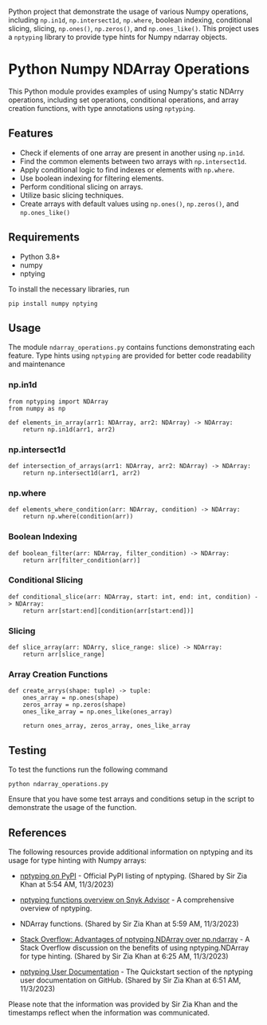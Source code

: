Python project that demonstrate the usage of various Numpy operations, including `np.in1d`, `np.intersect1d`, `np.where`, boolean indexing, conditional slicing, slicing, `np.ones()`, `np.zeros()`, and `np.ones_like()`. This project uses a `nptyping` library to provide type hints for Numpy ndarray objects.

# Python Numpy NDArray Operations

This Python module provides examples of using Numpy's static NDArry operations, including set operations, conditional operations, and array creation functions, with type annotations using `nptyping`.

## Features

* Check if elements of one array are present in another using `np.in1d`.
* Find the common elements between two arrays with `np.intersect1d`.
* Apply conditional logic to find indexes or elements with `np.where`.
* Use boolean indexing for filtering elements.
* Perform conditional slicing on arrays.
* Utilize basic slicing techniques.
* Create arrays with default values using `np.ones()`, `np.zeros()`, and `np.ones_like()`

## Requirements

* Python 3.8+
* numpy
* nptying

To install the necessary libraries, run

```
pip install numpy nptying
```

## Usage

The module `ndarray_operations.py` contains functions demonstrating each feature. Type hints using `nptyping` are provided for better code readability and maintenance

### np.in1d

```
from nptyping import NDArray
from numpy as np

def elements_in_array(arr1: NDArray, arr2: NDArray) -> NDArray:
    return np.in1d(arr1, arr2)
```

### np.intersect1d

```
def intersection_of_arrays(arr1: NDArray, arr2: NDArray) -> NDArray:
    return np.intersect1d(arr1, arr2)
```

### np.where

```
def elements_where_condition(arr: NDArray, condition) -> NDArray:
    return np.where(condition(arr))
```
### Boolean Indexing

```
def boolean_filter(arr: NDArray, filter_condition) -> NDArray:
    return arr[filter_condition(arr)]
```

### Conditional Slicing

```
def conditional_slice(arr: NDArray, start: int, end: int, condition) -> NDArray:
    return arr[start:end][condition(arr[start:end])]
```

### Slicing

```
def slice_array(arr: NDArry, slice_range: slice) -> NDArray:
    return arr[slice_range]
```

### Array Creation Functions

```
def create_arrys(shape: tuple) -> tuple:
    ones_array = np.ones(shape)
    zeros_array = np.zeros(shape)
    ones_like_array = np.ones_like(ones_array)

    return ones_array, zeros_array, ones_like_array
```

## Testing

To test the functions run the following command

```
python ndarray_operations.py
```

Ensure that you have some test arrays and conditions setup in the script to demonstrate the usage of the function.

## References

The following resources provide additional information on nptyping and its usage for type hinting with Numpy arrays:

* [nptyping on PyPI](https://pypi.org/project/nptyping/) - Official PyPI listing of nptyping. (Shared by Sir Zia Khan at 5:54 AM, 11/3/2023)

* [nptyping functions overview on Snyk Advisor](https://snyk.io/advisor/python/nptyping/functions/nptyping.NDArray) - A comprehensive overview of nptyping.

* NDArray functions. (Shared by Sir Zia Khan at 5:59 AM, 11/3/2023)

* [Stack Overflow: Advantages of nptyping.NDArray over np.ndarray](https://stackoverflow.com/questions/76105551/for-type-hinting-purposes-what-are-the-advantages-of-np-typing-ndarrray-over-np) - A Stack Overflow discussion on the benefits of using nptyping.NDArray for type hinting. (Shared by Sir Zia Khan at 6:25 AM, 11/3/2023)

* [nptyping User Documentation](https://github.com/ramonhagenaars/nptyping/blob/master/USERDOCS.md#Quickstart) - The Quickstart section of the nptyping user documentation on GitHub. (Shared by Sir Zia Khan at 6:51 AM, 11/3/2023)

Please note that the information was provided by Sir Zia Khan and the timestamps reflect when the information was communicated.